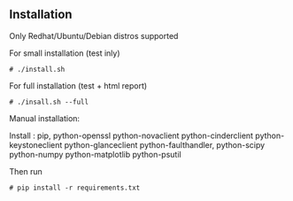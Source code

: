 Installation
------------

Only Redhat/Ubuntu/Debian distros supported

For small installation (test inly)

	# ./install.sh

For full installation (test + html report)

	# ./insall.sh --full


Manual installation:

Install : pip, python-openssl python-novaclient python-cinderclient
python-keystoneclient python-glanceclient python-faulthandler,
python-scipy python-numpy python-matplotlib python-psutil

Then run
	
	# pip install -r requirements.txt
